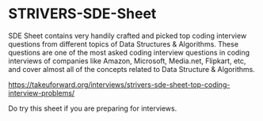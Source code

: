 # STRIVERS-SDE-Sheet
SDE Sheet contains very handily crafted and picked top coding interview questions from different topics of Data Structures & Algorithms. 
These questions are one of the most asked coding interview questions in coding interviews of companies like Amazon, Microsoft, Media.net, Flipkart, etc, 
and cover almost all of the concepts related to Data Structure & Algorithms.

https://takeuforward.org/interviews/strivers-sde-sheet-top-coding-interview-problems/

Do try this sheet if you are preparing for interviews.
